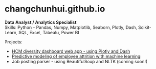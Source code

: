 # changchunhui.github.io

**Data Analyst / Analytics Specialist**
<br>Skills: Python - Pandas, Numpy, Matplotlib, Seaborn, Plotly, Dash, Scikit-Learn, SQL, Excel, Tabealu, Power BI

Projects:
* [HCM diversity dashboard web app - using Plotly and Dash](https://github.com/changchunhui/hcmdash)
* [Predictive modeling of employee attrition with machine learning](https://github.com/changchunhui/employee_attrition_modeling)
* Job posting parser - using BeautifulSoup and NLTK (coming soon!)
